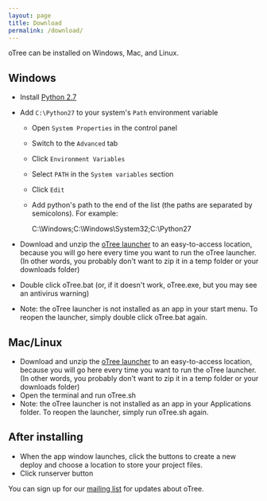 ```yaml
---
layout: page
title: Download
permalink: /download/
---
```


oTree can be installed on Windows, Mac, and Linux.

## Windows
- Install [Python 2.7](https://www.python.org/download/releases/2.7.8/)
- Add `C:\Python27` to your system's `Path` environment variable
    * Open `System Properties` in the control panel
    * Switch to the `Advanced` tab
    * Click `Environment Variables`
    * Select `PATH` in the `System variables` section
    * Click `Edit`
    * Add python's path to the end of the list (the paths are separated by semicolons). For example:

        C:\Windows;C:\Windows\System32;C:\Python27

- Download and unzip the [oTree launcher](https://github.com/oTree-org/otree-launcher/archive/master.zip)
to an easy-to-access location, because you will go here every time you want to run the oTree launcher.
(In other words, you probably don't want to zip it in a temp folder or your downloads folder)
- Double click oTree.bat (or, if it doesn't work, oTree.exe, but you may see an antivirus warning)
- Note: the oTree launcher is not installed as an app in your start menu. To reopen the launcher, simply double click oTree.bat again.

## Mac/Linux
- Download and unzip the [oTree launcher](https://github.com/oTree-org/otree-launcher/archive/master.zip)
to an easy-to-access location, because you will go here every time you want to run the oTree launcher.
(In other words, you probably don't want to zip it in a temp folder or your downloads folder)
- Open the terminal and run oTree.sh
- Note: the oTree launcher is not installed as an app in your Applications folder. To reopen the launcher, simply run oTree.sh again.

## After installing
- When the app window launches, click the buttons to create a new deploy and  choose a location to store your project files.
- Click runserver button

You can sign up for our [mailing list](https://docs.google.com/forms/d/1jD4tocuX07DFYN2jDY2tcNXpkOCSqLhSOMboOgaVGtw/viewform) for updates about oTree.

